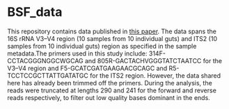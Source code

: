 # BSF_data
This repository contains data published in [this paper](https://www.frontiersin.org/articles/10.3389/fmicb.2021.635881/full?&utm_source=Email_to_authors_&utm_medium=Email&utm_content=T1_11.5e1_author&utm_campaign=Email_publication&field=&journalName=Frontiers_in_Microbiology&id=635881). The data spans the 16S rRNA V3–V4 region (10 samples from 10 individual guts) and ITS2 (10 samples from 10 individual guts) region as specified in the sample metadata.The primers used in this study include:   314F-CCTACGGGNGGCWGCAG and 805R-GACTACHVGGGTATCTAATCC for the V3–V4 region and F5-GCATCGATGAAGAACGCAGC and R5-TCCTCCGCTTATTGATATGC for the ITS2 region. However, the data shared here has already been trimmed off the primers. During the analysis, the reads were truncated at lengths 290 and 241 for the forward and reverse reads respectively, to filter out low quality bases dominant in the ends. 
